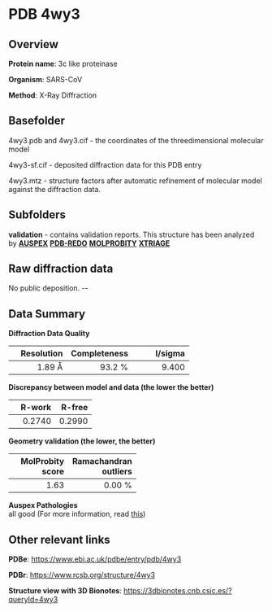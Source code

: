# PDB 4wy3

## Overview

**Protein name**: 3c like proteinase

**Organism**: SARS-CoV

**Method**: X-Ray Diffraction

## Basefolder

4wy3.pdb and 4wy3.cif - the coordinates of the threedimensional molecular model

4wy3-sf.cif - deposited diffraction data for this PDB entry

4wy3.mtz - structure factors after automatic refinement of molecular model against the diffraction data.

## Subfolders





**validation** - contains validation reports. This structure has been analyzed by [**AUSPEX**](https://github.com/thorn-lab/coronavirus_structural_task_force/tree/master/pdb/3c_like_proteinase/SARS-CoV/4wy3/validation/auspex) [**PDB-REDO**](https://github.com/thorn-lab/coronavirus_structural_task_force/tree/master/pdb/3c_like_proteinase/SARS-CoV/4wy3/validation/pdb-redo) [**MOLPROBITY**](https://github.com/thorn-lab/coronavirus_structural_task_force/tree/master/pdb/3c_like_proteinase/SARS-CoV/4wy3/validation/molprobity) [**XTRIAGE**](https://github.com/thorn-lab/coronavirus_structural_task_force/blob/master/pdb/3c_like_proteinase/SARS-CoV/4wy3/validation/Xtriage_output.log)  



## Raw diffraction data

No public deposition. --<br> 

## Data Summary
**Diffraction Data Quality**

|   | Resolution | Completeness| I/sigma |
|---|-------------:|----------------:|--------------:|
|   |1.89 Å|93.2  %|<img width=50/>9.400|

**Discrepancy between model and data (the lower the better)**

|   | **R-work**| **R-free**   
|---|-------------:|----------------:|           
||  0.2740|  0.2990|

**Geometry validation (the lower, the better)**

|   |**MolProbity<br>score**| **Ramachandran<br>outliers** 
|---|-------------:|----------------:|
||  1.63|  0.00 %|

**Auspex Pathologies**<br> all good (For more information, read [this](https://github.com/thorn-lab/coronavirus_structural_task_force/blob/master/pdb/3c_like_proteinase/SARS-CoV/4wy3/validation/auspex/4wy3_auspex_comments.txt))

 



## Other relevant links 
**PDBe**:  https://www.ebi.ac.uk/pdbe/entry/pdb/4wy3
 
**PDBr**: https://www.rcsb.org/structure/4wy3 

**Structure view with 3D Bionotes**: https://3dbionotes.cnb.csic.es/?queryId=4wy3

